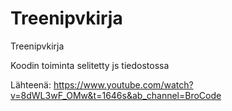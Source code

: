 # Treenipvkirja
Treenipvkirja

Koodin toiminta selitetty js tiedostossa

Lähteenä: https://www.youtube.com/watch?v=8dWL3wF_OMw&t=1646s&ab_channel=BroCode
